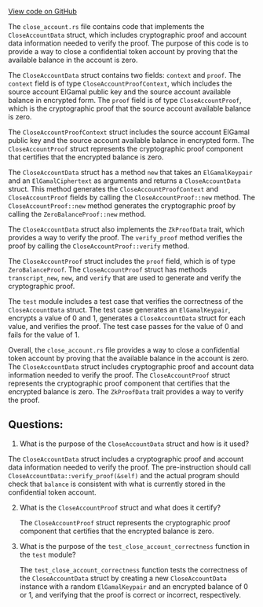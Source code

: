 
[View code on GitHub](https://github.com/solana-labs/solana/blob/master/zk-token-sdk/src/instruction/close_account.rs)

The `close_account.rs` file contains code that implements the `CloseAccountData` struct, which includes cryptographic proof and account data information needed to verify the proof. The purpose of this code is to provide a way to close a confidential token account by proving that the available balance in the account is zero. 

The `CloseAccountData` struct contains two fields: `context` and `proof`. The `context` field is of type `CloseAccountProofContext`, which includes the source account ElGamal public key and the source account available balance in encrypted form. The `proof` field is of type `CloseAccountProof`, which is the cryptographic proof that the source account available balance is zero. 

The `CloseAccountProofContext` struct includes the source account ElGamal public key and the source account available balance in encrypted form. The `CloseAccountProof` struct represents the cryptographic proof component that certifies that the encrypted balance is zero. 

The `CloseAccountData` struct has a method `new` that takes an `ElGamalKeypair` and an `ElGamalCiphertext` as arguments and returns a `CloseAccountData` struct. This method generates the `CloseAccountProofContext` and `CloseAccountProof` fields by calling the `CloseAccountProof::new` method. The `CloseAccountProof::new` method generates the cryptographic proof by calling the `ZeroBalanceProof::new` method. 

The `CloseAccountData` struct also implements the `ZkProofData` trait, which provides a way to verify the proof. The `verify_proof` method verifies the proof by calling the `CloseAccountProof::verify` method. 

The `CloseAccountProof` struct includes the `proof` field, which is of type `ZeroBalanceProof`. The `CloseAccountProof` struct has methods `transcript_new`, `new`, and `verify` that are used to generate and verify the cryptographic proof. 

The `test` module includes a test case that verifies the correctness of the `CloseAccountData` struct. The test case generates an `ElGamalKeypair`, encrypts a value of 0 and 1, generates a `CloseAccountData` struct for each value, and verifies the proof. The test case passes for the value of 0 and fails for the value of 1. 

Overall, the `close_account.rs` file provides a way to close a confidential token account by proving that the available balance in the account is zero. The `CloseAccountData` struct includes cryptographic proof and account data information needed to verify the proof. The `CloseAccountProof` struct represents the cryptographic proof component that certifies that the encrypted balance is zero. The `ZkProofData` trait provides a way to verify the proof.
## Questions: 
 1. What is the purpose of the `CloseAccountData` struct and how is it used?
   
   The `CloseAccountData` struct includes a cryptographic proof and account data information needed to verify the proof. The pre-instruction should call `CloseAccountData::verify_proof(&self)` and the actual program should check that `balance` is consistent with what is currently stored in the confidential token account.

2. What is the `CloseAccountProof` struct and what does it certify?
   
   The `CloseAccountProof` struct represents the cryptographic proof component that certifies that the encrypted balance is zero.

3. What is the purpose of the `test_close_account_correctness` function in the `test` module?
   
   The `test_close_account_correctness` function tests the correctness of the `CloseAccountData` struct by creating a new `CloseAccountData` instance with a random `ElGamalKeypair` and an encrypted balance of 0 or 1, and verifying that the proof is correct or incorrect, respectively.